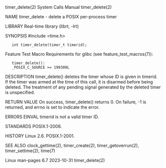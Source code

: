 timer_delete(2)							      System Calls Manual						       timer_delete(2)

NAME
       timer_delete - delete a POSIX per-process timer

LIBRARY
       Real-time library (librt, -lrt)

SYNOPSIS
       #include <time.h>

       int timer_delete(timer_t timerid);

   Feature Test Macro Requirements for glibc (see feature_test_macros(7)):

       timer_delete():
	   _POSIX_C_SOURCE >= 199309L

DESCRIPTION
       timer_delete()  deletes	the timer whose ID is given in timerid.	 If the timer was armed at the time of this call, it is disarmed before being deleted.
       The treatment of any pending signal generated by the deleted timer is unspecified.

RETURN VALUE
       On success, timer_delete() returns 0.  On failure, -1 is returned, and errno is set to indicate the error.

ERRORS
       EINVAL timerid is not a valid timer ID.

STANDARDS
       POSIX.1-2008.

HISTORY
       Linux 2.6.  POSIX.1-2001.

SEE ALSO
       clock_gettime(2), timer_create(2), timer_getoverrun(2), timer_settime(2), time(7)

Linux man-pages 6.7							  2023-10-31							       timer_delete(2)
